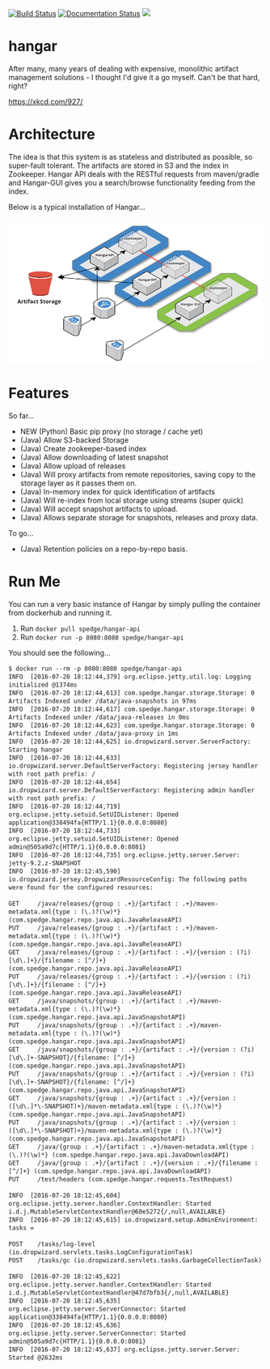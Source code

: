 [![Build Status](https://travis-ci.org/Spedge/hangar.svg?branch=master)](https://travis-ci.org/Spedge/hangar) [![Documentation Status](https://readthedocs.org/projects/hangar/badge/?version=latest)](http://hangar.readthedocs.io/en/latest/?badge=latest) 
[![](https://images.microbadger.com/badges/image/spedge/hangar-api.svg)](https://microbadger.com/images/spedge/hangar-api "* hangar-index Get your own image badge on microbadger.com")



# hangar
After many, many years of dealing with expensive, monolithic artifact management solutions - I thought I'd give it a go myself. Can't be that hard, right?

https://xkcd.com/927/

# Architecture

The idea is that this system is as stateless and distributed as possible, so super-fault tolerant. The artifacts are stored in S3 and the index in Zookeeper. Hangar API deals with the RESTful requests from maven/gradle and Hangar-GUI gives you a search/browse functionality feeding from the index.

Below is a typical installation of Hangar...

![Image of Yaktocat](./docs/images/hangar.PNG)

# Features

So far...

* NEW (Python) Basic pip proxy (no storage / cache yet)
* (Java) Allow S3-backed Storage
* (Java) Create zookeeper-based index
* (Java) Allow downloading of latest snapshot
* (Java) Allow upload of releases
* (Java) Will proxy artifacts from remote repositories, saving copy to the storage layer as it passes them on.
* (Java) In-memory index for quick identification of artifacts
* (Java) Will re-index from local storage using streams (super quick)
* (Java) Will accept snapshot artifacts to upload. 
* (Java) Allows separate storage for snapshots, releases and proxy data.

To go...

* (Java) Retention policies on a repo-by-repo basis.

# Run Me

You can run a very basic instance of Hangar by simply pulling the container from dockerhub and running it.

1. Run `docker pull spedge/hangar-api`
2. Run `docker run -p 8080:8080 spedge/hangar-api`

You should see the following...

    $ docker run --rm -p 8080:8080 spedge/hangar-api
    INFO  [2016-07-20 18:12:44,379] org.eclipse.jetty.util.log: Logging initialized @1374ms
    INFO  [2016-07-20 18:12:44,613] com.spedge.hangar.storage.Storage: 0 Artifacts Indexed under /data/java-snapshots in 97ms
    INFO  [2016-07-20 18:12:44,617] com.spedge.hangar.storage.Storage: 0 Artifacts Indexed under /data/java-releases in 0ms
    INFO  [2016-07-20 18:12:44,623] com.spedge.hangar.storage.Storage: 0 Artifacts Indexed under /data/java-proxy in 1ms
    INFO  [2016-07-20 18:12:44,625] io.dropwizard.server.ServerFactory: Starting hangar
    INFO  [2016-07-20 18:12:44,633] io.dropwizard.server.DefaultServerFactory: Registering jersey handler with root path prefix: /
    INFO  [2016-07-20 18:12:44,654] io.dropwizard.server.DefaultServerFactory: Registering admin handler with root path prefix: /
    INFO  [2016-07-20 18:12:44,719] org.eclipse.jetty.setuid.SetUIDListener: Opened application@338494fa{HTTP/1.1}{0.0.0.0:8080}
    INFO  [2016-07-20 18:12:44,733] org.eclipse.jetty.setuid.SetUIDListener: Opened admin@505a9d7c{HTTP/1.1}{0.0.0.0:8081}
    INFO  [2016-07-20 18:12:44,735] org.eclipse.jetty.server.Server: jetty-9.2.z-SNAPSHOT
    INFO  [2016-07-20 18:12:45,590] io.dropwizard.jersey.DropwizardResourceConfig: The following paths were found for the configured resources:

    GET     /java/releases/{group : .+}/{artifact : .+}/maven-metadata.xml{type : (\.)?(\w)*} (com.spedge.hangar.repo.java.api.JavaReleaseAPI)
    PUT     /java/releases/{group : .+}/{artifact : .+}/maven-metadata.xml{type : (\.)?(\w)*} (com.spedge.hangar.repo.java.api.JavaReleaseAPI)
    GET     /java/releases/{group : .+}/{artifact : .+}/{version : (?i)[\d\.]+}/{filename : [^/]+} (com.spedge.hangar.repo.java.api.JavaReleaseAPI)
    PUT     /java/releases/{group : .+}/{artifact : .+}/{version : (?i)[\d\.]+}/{filename : [^/]+} (com.spedge.hangar.repo.java.api.JavaReleaseAPI)
    GET     /java/snapshots/{group : .+}/{artifact : .+}/maven-metadata.xml{type : (\.)?(\w)*} (com.spedge.hangar.repo.java.api.JavaSnapshotAPI)
    PUT     /java/snapshots/{group : .+}/{artifact : .+}/maven-metadata.xml{type : (\.)?(\w)*} (com.spedge.hangar.repo.java.api.JavaSnapshotAPI)
    GET     /java/snapshots/{group : .+}/{artifact : .+}/{version : (?i)[\d\.]+-SNAPSHOT}/{filename: [^/]+} (com.spedge.hangar.repo.java.api.JavaSnapshotAPI)
    PUT     /java/snapshots/{group : .+}/{artifact : .+}/{version : (?i)[\d\.]+-SNAPSHOT}/{filename: [^/]+} (com.spedge.hangar.repo.java.api.JavaSnapshotAPI)
    GET     /java/snapshots/{group : .+}/{artifact : .+}/{version : ([\d\.]*\-SNAPSHOT)+}/maven-metadata.xml{type : (\.)?(\w)*} (com.spedge.hangar.repo.java.api.JavaSnapshotAPI)
    PUT     /java/snapshots/{group : .+}/{artifact : .+}/{version : ([\d\.]*\-SNAPSHOT)+}/maven-metadata.xml{type : (\.)?(\w)*} (com.spedge.hangar.repo.java.api.JavaSnapshotAPI)
    GET     /java/{group : .+}/{artifact : .+}/maven-metadata.xml{type : (\.)?(\w)*} (com.spedge.hangar.repo.java.api.JavaDownloadAPI)
    GET     /java/{group : .+}/{artifact : .+}/{version : .+}/{filename : [^/]+} (com.spedge.hangar.repo.java.api.JavaDownloadAPI)
    PUT     /test/headers (com.spedge.hangar.requests.TestRequest)

    INFO  [2016-07-20 18:12:45,604] org.eclipse.jetty.server.handler.ContextHandler: Started i.d.j.MutableServletContextHandler@60e5272{/,null,AVAILABLE}
    INFO  [2016-07-20 18:12:45,615] io.dropwizard.setup.AdminEnvironment: tasks =

    POST    /tasks/log-level (io.dropwizard.servlets.tasks.LogConfigurationTask)
    POST    /tasks/gc (io.dropwizard.servlets.tasks.GarbageCollectionTask)

    INFO  [2016-07-20 18:12:45,622] org.eclipse.jetty.server.handler.ContextHandler: Started i.d.j.MutableServletContextHandler@47d7bfb3{/,null,AVAILABLE}
    INFO  [2016-07-20 18:12:45,635] org.eclipse.jetty.server.ServerConnector: Started application@338494fa{HTTP/1.1}{0.0.0.0:8080}
    INFO  [2016-07-20 18:12:45,636] org.eclipse.jetty.server.ServerConnector: Started admin@505a9d7c{HTTP/1.1}{0.0.0.0:8081}
    INFO  [2016-07-20 18:12:45,637] org.eclipse.jetty.server.Server: Started @2632ms
